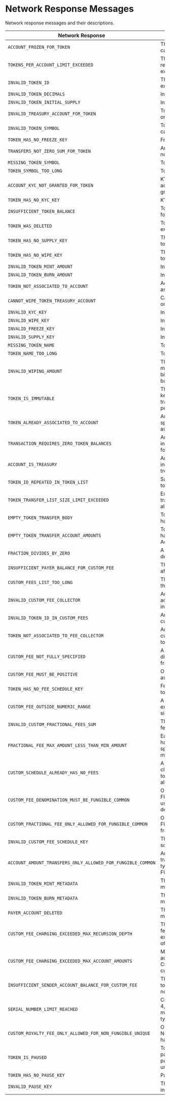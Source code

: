 # Network Response Messages

Network response messages and their descriptions.

| Network Response                                            | Description                                                                                              |
| ----------------------------------------------------------- | -------------------------------------------------------------------------------------------------------- |
| `ACCOUNT_FROZEN_FOR_TOKEN`                                  | The account is frozen and cannot transact with the token                                                 |
| `TOKENS_PER_ACCOUNT_LIMIT_EXCEEDED`                         | The maximum number of token relations for a given account is exceeded                                    |
| `INVALID_TOKEN_ID`                                          | The token is invalid or does not exist                                                                   |
| `INVALID_TOKEN_DECIMALS`                                    | Invalid token decimals                                                                                   |
| `INVALID_TOKEN_INITIAL_SUPPLY`                              | Invalid token initial supply                                                                             |
| `INVALID_TREASURY_ACCOUNT_FOR_TOKEN`                        | Treasury account does not exist or is deleted                                                            |
| `INVALID_TOKEN_SYMBOL`                                      | Token Symbol is not UTF-8 capitalized alphabetical string                                                |
| `TOKEN_HAS_NO_FREEZE_KEY`                                   | Freeze key is not set on a token                                                                         |
| `TRANSFERS_NOT_ZERO_SUM_FOR_TOKEN`                          | Amounts in the transfer list are not net-zero                                                            |
| `MISSING_TOKEN_SYMBOL`                                      | Token Symbol is not provided                                                                             |
| `TOKEN_SYMBOL_TOO_LONG`                                     | Token Symbol is too long                                                                                 |
| `ACCOUNT_KYC_NOT_GRANTED_FOR_TOKEN`                         | KYC must be granted and the account does not have KYC granted                                            |
| `TOKEN_HAS_NO_KYC_KEY`                                      | KYC key is not set on a token                                                                            |
| `INSUFFICIENT_TOKEN_BALANCE`                                | Token balance is not sufficient for the transaction                                                      |
| `TOKEN_WAS_DELETED`                                         | Token transactions cannot be executed on deleted token                                                   |
| `TOKEN_HAS_NO_SUPPLY_KEY`                                   | The supply key is not set on a token                                                                     |
| `TOKEN_HAS_NO_WIPE_KEY`                                     | The wipe key is not set on a token                                                                       |
| `INVALID_TOKEN_MINT_AMOUNT`                                 | Invalid mint amount                                                                                      |
| `INVALID_TOKEN_BURN_AMOUNT`                                 | Invalid burn amount                                                                                      |
| `TOKEN_NOT_ASSOCIATED_TO_ACCOUNT`                           | Account has not been associated with an account                                                          |
| `CANNOT_WIPE_TOKEN_TREASURY_ACCOUNT`                        | Cannot execute wipe operation on treasury account                                                        |
| `INVALID_KYC_KEY`                                           | Invalid kyc key                                                                                          |
| `INVALID_WIPE_KEY`                                          | Invalid wipe key                                                                                         |
| `INVALID_FREEZE_KEY`                                        | Invalid freeze key                                                                                       |
| `INVALID_SUPPLY_KEY`                                        | Invalid supply key                                                                                       |
| `MISSING_TOKEN_NAME`                                        | Token Name is not provided                                                                               |
| `TOKEN_NAME_TOO_LONG`                                       | Token Name is too long                                                                                   |
| `INVALID_WIPING_AMOUNT`                                     | The provided wipe amount must not be negative, zero or bigger than the token holder balance              |
| `TOKEN_IS_IMMUTABLE`                                        | The token does not have Admin key set, thus update/delete transactions cannot be performed               |
| `TOKEN_ALREADY_ASSOCIATED_TO_ACCOUNT`                       | An associateToken operation specified a token already associated with the account                        |
| `TRANSACTION_REQUIRES_ZERO_TOKEN_BALANCES`                  | An attempted operation is invalid until all token balances for the target account are zero               |
| `ACCOUNT_IS_TREASURY`                                       | An attempted operation is invalid because the account is a treasury                                      |
| `TOKEN_ID_REPEATED_IN_TOKEN_LIST`                           | Same TokenIDs present in the token list                                                                  |
| `TOKEN_TRANSFER_LIST_SIZE_LIMIT_EXCEEDED`                   | Exceeded the number of token transfers (both from and to) allowed for token transfer list                |
| `EMPTY_TOKEN_TRANSFER_BODY`                                 | TokenTransfersTransactionBody has no TokenTransferList                                                   |
| `EMPTY_TOKEN_TRANSFER_ACCOUNT_AMOUNTS`                      | TokenTransfersTransactionBody has a TokenTransferList with no AccountAmounts                             |
| `FRACTION_DIVIDES_BY_ZERO`                                  | A custom fractional fee set a denominator of zero                                                        |
| `INSUFFICIENT_PAYER_BALANCE_FOR_CUSTOM_FEE`                 | The transaction payer could not afford a custom fee                                                      |
| `CUSTOM_FEES_LIST_TOO_LONG`                                 | The customFees list is longer than allowed limit 10                                                      |
| `INVALID_CUSTOM_FEE_COLLECTOR`                              | Any of the feeCollector accounts for customFees is invalid                                               |
| `INVALID_TOKEN_ID_IN_CUSTOM_FEES`                           | Any of the token Ids in customFees is invalid                                                            |
| `TOKEN_NOT_ASSOCIATED_TO_FEE_COLLECTOR`                     | Any of the token Ids in customFees are not associated to feeCollector                                    |
| `CUSTOM_FEE_NOT_FULLY_SPECIFIED`                            | A custom fee schedule entry did not specify either a fixed or fractional fee                             |
| `CUSTOM_FEE_MUST_BE_POSITIVE`                               | Only positive fees may be assessed at this time                                                          |
| `TOKEN_HAS_NO_FEE_SCHEDULE_KEY`                             | Fee schedule key is not set on token                                                                     |
| `CUSTOM_FEE_OUTSIDE_NUMERIC_RANGE`                          | A fractional custom fee exceeded the range of a 64-bit signed integer                                    |
| `INVALID_CUSTOM_FRACTIONAL_FEES_SUM`                        | The sum of all custom fractional fees must be strictly less than 1                                       |
| `FRACTIONAL_FEE_MAX_AMOUNT_LESS_THAN_MIN_AMOUNT`            | Each fractional custom fee must have its maximum\_amount, if specified, at least its minimum\_amount |
| `CUSTOM_SCHEDULE_ALREADY_HAS_NO_FEES`                       | A fee schedule update tried to clear the custom fees from a token whose fee schedule was already empty   |
| `CUSTOM_FEE_DENOMINATION_MUST_BE_FUNGIBLE_COMMON`           | Only tokens of type FUNGIBLE\_COMMON can be used as fee schedule denominations                         |
| `CUSTOM_FRACTIONAL_FEE_ONLY_ALLOWED_FOR_FUNGIBLE_COMMON`    | Only tokens of type FUNGIBLE\_COMMON can have fractional fees                                          |
| `INVALID_CUSTOM_FEE_SCHEDULE_KEY`                           | The provided custom fee schedule key was invalid                                                         |
| `ACCOUNT_AMOUNT_TRANSFERS_ONLY_ALLOWED_FOR_FUNGIBLE_COMMON` | An AccountAmount token transfers list referenced a token type other than FUNGIBLE\_COMMON              |
| `INVALID_TOKEN_MINT_METADATA`                               | The requested token mint metadata was invalid                                                            |
| `INVALID_TOKEN_BURN_METADATA`                               | The requested token burn metadata was invalid                                                            |
| `PAYER_ACCOUNT_DELETED`                                     | The payer account has been marked as deleted                                                             |
| `CUSTOM_FEE_CHARGING_EXCEEDED_MAX_RECURSION_DEPTH`          | The reference chain of custom fees for a transferred token exceeded the maximum length of 2              |
| `CUSTOM_FEE_CHARGING_EXCEEDED_MAX_ACCOUNT_AMOUNTS`          | More than 20 balance adjustments were to satisfy a CryptoTransfer and its implied custom fee payments    |
| `INSUFFICIENT_SENDER_ACCOUNT_BALANCE_FOR_CUSTOM_FEE`        | The sender account in the token transfer transaction could not afford a custom fee                       |
| `SERIAL_NUMBER_LIMIT_REACHED`                               | Currently no more than 4,294,967,295 NFTs may be minted for a given unique token type                    |
| `CUSTOM_ROYALTY_FEE_ONLY_ALLOWED_FOR_NON_FUNGIBLE_UNIQUE`   | Only tokens of type NON\_FUNGIBLE\_UNIQUE can have royalty fees                                      |
| `TOKEN_IS_PAUSED`                                           | Token is paused. Token is paused. This Token cannot be a part of any kind of Transaction until unpaused. |
| `TOKEN_HAS_NO_PAUSE_KEY`                                    | Pause key is not set on token                                                                            |
| `INVALID_PAUSE_KEY`                                         | The provided pause key was invalid                                                                       |
